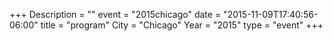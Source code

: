 +++
Description = ""
event = "2015chicago"
date = "2015-11-09T17:40:56-06:00"
title = "program"
City = "Chicago"
Year = "2015"
type = "event"
+++
